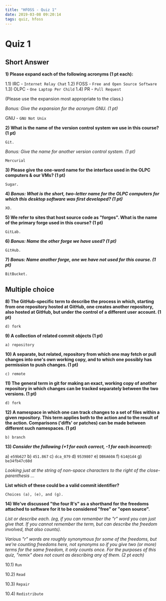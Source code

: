 ```yaml
---
title: "HFOSS - Quiz 1"
date: 2019-03-08 09:20:14
tags: quiz, hfoss
---
```

# Quiz 1 #

## Short Answer ##

**1) Please expand each of the following acronyms (1 pt each):**

1.1) IRC - `Internet Relay Chat`
1.2) FOSS - `Free and Open Source Software`
1.3) OLPC - `One Laptop Per Child`
1.4) PR - `Pull Request`

(Please use the expansion most appropriate to the class.)

*Bonus: Give the expansion for the acronym GNU. (1 pt)*

GNU - `GNU Not Unix`

**2) What is the name of the version control system we use in this course? (1 pt)**

`Git.`

*Bonus: Give the name for another version control system. (1 pt)*

`Mercurial`

**3) Please give the one-word name for the interface used in the OLPC computers & our VMs? (1 pt)**

`Sugar.`

**4) *Bonus: What is the short, two-letter name for the OLPC computers for which this desktop software was first developed? (1 pt)***

`XO.`

**5) We refer to sites that host source code as "forges". What is the name of the primary forge used in this course? (1 pt)**

`GitLab.`

**6) *Bonus: Name the other forge we have used? (1 pt)***

`GitHub.`

**7) *Bonus: Name another forge, one we have not used for this course. (1 pt)***

`BitBucket.`

## Multiple choice ##

**8) The GitHub-specific term to describe the process in which, starting from one repository hosted at GitHub, one creates another repository, also hosted at GitHub, but under the control of a different user account. (1 pt)**

`d) fork`

**9) A collection of related commit objects (1 pt)**

`a) repository`

**10) A separate, but related, repository from which one may fetch or pull changes into one's own working copy, and to which one possibly has permission to push changes. (1 pt)**

`c) remote`

**11) The general term in git for making an exact, working copy of another repository in which changes can be tracked separately between the two versions. (1 pt)**

`d) fork`

**12) A namespace in which one can track changes to a set of files within a given repository. This term applies both to the action and to the result of the action. Comparisons ('diffs' or patches) can be made between different such namespaces. (1 pt)**

`b) branch`

**13) *Consider the following (+1 for each correct, -1 for each incorrect):***

a) `e59b627`
b) `451.867`
c) `dca_079`
d) `9539807`
e) `DB6A60A`
f) `614@1d4`
g) `be34fb47c60d`

*Looking just at the string of non-space characters to the right of the close-parenthesis ...*

**List which of these could be a valid commit identifier?**

`Choices (a), (e), and (g).`

**14) We've discussed "the four R's" as a shorthand for the freedoms attached to software for it to be considered "free" or "open source".**

*List or describe each. (eg, if you can remember the "r" word you can just give that. If you cannot remember the term, but can describe the freedom involved, that also counts).*

*Various "r" words are roughly synonymous for some of the freedoms, but we're counting freedoms here, not synonyms so if you give two (or more) terms for the same freedom, it only counts once. For the purposes of this quiz, "remix" does not count as describing any of them. (2 pt each)*

10.1) `Run`

10.2) `Read`

10.3) `Repair`

10.4) `Redistribute`